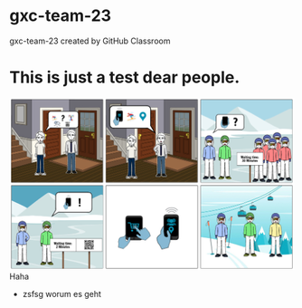# gxc-team-23
gxc-team-23 created by GitHub Classroom

This is just a test dear people.
==
![](https://github.com/gxc-international-innovation-challenge/gxc-team-23/blob/main/Storyboard.jpg)
Haha
* zsfsg worum es geht
